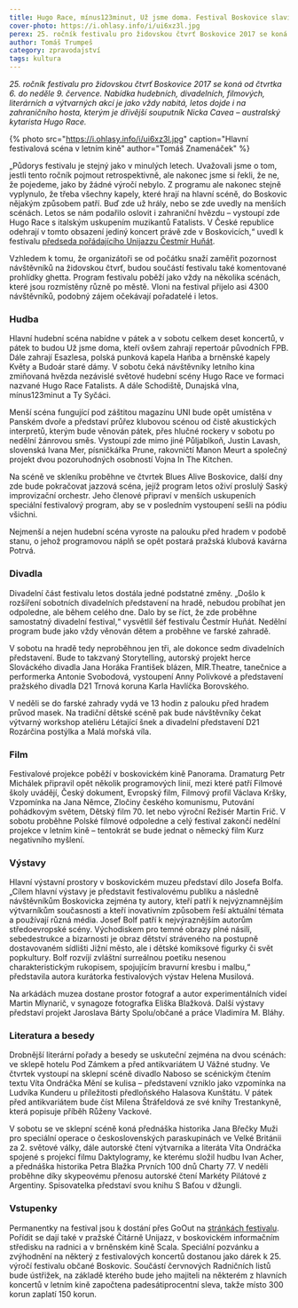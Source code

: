 ```yaml
---
title: Hugo Race, mínus123minut, Už jsme doma. Festival Boskovice slaví čtvrt století
cover-photo: https://i.ohlasy.info/i/ui6xz3l.jpg
perex: 25. ročník festivalu pro židovskou čtvrť Boskovice 2017 se koná od čtvrtka 6. do neděle 9. července. Co nám nabídne?
author: Tomáš Trumpeš
category: zpravodajství
tags: kultura
---
```


*25\. ročník festivalu pro židovskou čtvrť Boskovice 2017 se koná od čtvrtka 6. do neděle 9. července. Nabídka hudebních, divadelních, filmových, literárních a výtvarných akcí je jako vždy nabitá, letos dojde i na zahraničního hosta, kterým je dřívější souputník Nicka Cavea – australský kytarista Hugo Race.*

{% photo src="https://i.ohlasy.info/i/ui6xz3l.jpg" caption="Hlavní festivalová scéna v letním kině" author="Tomáš Znamenáček" %}

„Půdorys festivalu je stejný jako v minulých letech. Uvažovali jsme o tom, jestli tento ročník pojmout retrospektivně, ale nakonec jsme si řekli, že ne, že pojedeme, jako by žádné výročí nebylo. Z programu ale nakonec stejně vyplynulo, že třeba všechny kapely, které hrají na hlavní scéně, do Boskovic nějakým způsobem patří. Buď zde už hrály, nebo se zde uvedly na menších scénách. Letos se nám podařilo oslovit i zahraniční hvězdu – vystoupí zde Hugo Race s italským uskupením muzikantů Fatalists. V České republice odehrají v tomto obsazení jediný koncert právě zde v Boskovicích,“ uvedl k festivalu [předseda pořádajícího Unijazzu Čestmír Huňát](http://www.ohlasy.info/clanky/2017/05/rozhovor-hunat.html).

Vzhledem k tomu, že organizátoři se od počátku snaží zaměřit pozornost návštěvníků na židovskou čtvrť, budou součástí festivalu také komentované prohlídky ghetta. Program festivalu poběží jako vždy na několika scénách, které jsou rozmístěny různě po městě. Vloni na festival přijelo asi 4300 návštěvníků, podobný zájem očekávají pořadatelé i letos.

### Hudba

Hlavní hudební scéna nabídne v pátek a v sobotu celkem deset koncertů, v pátek to budou Už jsme doma, kteří ovšem zahrají repertoár původních FPB. Dále zahrají Esazlesa, polská punková kapela Hańba a brněnské kapely Květy a Budoár staré dámy. V sobotu čeká návštěvníky letního kina zmiňovaná hvězda nezávislé světové hudební scény Hugo Race ve formaci nazvané Hugo Race Fatalists. A dále Schodiště, Dunajská vlna, mínus123minut a Ty Syčáci.

Menší scéna fungující pod záštitou magazínu UNI bude opět umístěna v Panském dvoře a představí průřez klubovou scénou od čistě akustických interpretů, kterým bude věnován pátek, přes hlučné rockery v sobotu po nedělní žánrovou směs. Vystoupí zde mimo jiné Půljablkoň, Justin Lavash, slovenská Ivana Mer, písničkářka Prune, rakovničtí Manon Meurt a společný projekt dvou pozoruhodných osobností Vojna In The Kitchen.

Na scéně ve skleníku proběhne ve čtvrtek Blues Alive Boskovice, další dny zde bude pokračovat jazzová scéna, jejíž program letos oživí proslulý Saský improvizační orchestr. Jeho členové připraví v menších uskupeních speciální festivalový program, aby se v posledním vystoupení sešli na pódiu všichni.

Nejmenší a nejen hudební scéna vyroste na palouku před hradem v podobě stanu, o jehož programovou náplň se opět postará pražská klubová kavárna Potrvá.

### Divadla

Divadelní část festivalu letos dostála jedné podstatné změny. „Došlo k rozšíření sobotních divadelních představení na hradě, nebudou probíhat jen odpoledne, ale během celého dne. Dalo by se říct, že zde proběhne samostatný divadelní festival,“ vysvětlil šéf festivalu Čestmír Huňát. Nedělní program bude jako vždy věnován dětem a proběhne ve farské zahradě.

V sobotu na hradě tedy neproběhnou jen tři, ale dokonce sedm divadelních představení. Bude to takzvaný Storytelling, autorský projekt herce Slováckého divadla Jana Horáka František blázen, MIR.Theatre, tanečnice a performerka Antonie Svobodová, vystoupení Anny Polívkové a představení pražského divadla D21 Trnová koruna Karla Havlíčka Borovského.

V neděli se do farské zahrady vydá ve 13 hodin z palouku před hradem průvod masek. Na tradiční dětské scéně pak bude návštěvníky čekat výtvarný workshop ateliéru Létající šnek a divadelní představení D21 Rozárčina postýlka a Malá mořská víla.

### Film

Festivalové projekce poběží v boskovickém kině Panorama. Dramaturg Petr Michálek připravil opět několik programových linií, mezi které patří Filmové školy uvádějí, Český dokument, Evropský film, Filmový profil Václava Kršky, Vzpomínka na Jana Němce, Zločiny českého komunismu, Putování pohádkovým světem, Dětský film 70. let nebo výroční Režisér Martin Frič. V sobotu proběhne Polské filmové odpoledne a celý festival zakončí nedělní projekce v letním kině – tentokrát se bude jednat o německý film Kurz negativního myšlení.

### Výstavy

Hlavní výstavní prostory v boskovickém muzeu představí dílo Josefa Bolfa. „Cílem hlavní výstavy je představit festivalovému publiku a následně návštěvníkům Boskovicka zejména ty autory, kteří patří k nejvýznamnějším výtvarníkům současnosti a kteří inovativním způsobem řeší aktuální témata a používají různá média. Josef Bolf patří k nejvýraznějším autorům středoevropské scény. Východiskem pro temné obrazy plné násilí, sebedestrukce a bizarnosti je obraz dětství stráveného na postupně dostavovaném sídlišti Jižní město, ale i dětské komiksové figurky či svět popkultury. Bolf rozvíjí zvláštní surreálnou poetiku nesenou charakteristickým rukopisem, spojujícím bravurní kresbu i malbu,“ představila autora kurátorka festivalových výstav Helena Musilová.

Na arkádách muzea dostane prostor fotograf a autor experimentálních videí Martin Mlynarič, v synagoze fotografka Eliška Blažková. Další výstavy představí projekt Jaroslava Bárty Spolu/občané a práce Vladimíra M. Bláhy.

### Literatura a besedy

Drobnější literární pořady a besedy se uskuteční zejména na dvou scénách: ve sklepě hotelu Pod Zámkem a před antikvariátem U Vážné studny. Ve čtvrtek vystoupí na sklepní scéně divadlo Naboso se scénickým čtením textu Víta Ondráčka Mění se kulisa – představení vzniklo jako vzpomínka na Ludvíka Kunderu u příležitosti předloňského Halasova Kunštátu. V pátek před antikvariátem bude číst Milena Štráfeldová ze své knihy Trestankyně, která popisuje příběh Růženy Vackové.

V sobotu se ve sklepní scéně koná přednáška historika Jana Břečky Muži pro speciální operace o československých paraskupinách ve Velké Británii za 2. světové války, dále autorské čtení výtvarníka a literáta Víta Ondráčka spojené s projekcí filmu Daktylogramy, ke kterému složil hudbu Ivan Acher, a přednáška historika Petra Blažka Prvních 100 dnů Charty 77. V neděli proběhne díky skypeovému přenosu autorské čtení Markéty Pilátové z Argentiny. Spisovatelka představí svou knihu S Baťou v džungli.

### Vstupenky

Permanentky na festival jsou k dostání přes GoOut na [stránkách festivalu](http://boskovice-festival.cz/cs/prakticke#vstupenky). Pořídit se dají také v pražské Čítárně Unijazz, v boskovickém informačním středisku na radnici a v brněnském kině Scala. Speciální pozvánku a zvýhodnění na některý z festivalových koncertů dostanou jako dárek k 25. výročí festivalu občané Boskovic. Součástí červnových Radničních listů bude ústřižek, na základě kterého bude jeho majiteli na některém z hlavních koncertů v letním kině započtena padesátiprocentní sleva, takže místo 300 korun zaplatí 150 korun.
